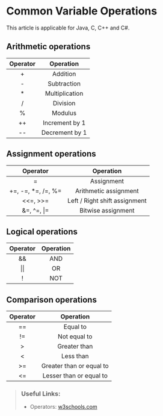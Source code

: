 # Common Variable Operations

This article is applicable for Java, C, C++ and C#.

## Arithmetic operations

| Operator | Operation |
| :---: | :---: |
| + | Addition |
| - | Subtraction |
| * | Multiplication |
| / | Division |
| % | Modulus |
| ++ | Increment by 1 |
| -- | Decrement by 1 |

## Assignment operations

| Operator | Operation |
| :---: | :---: |
| = | Assignment |
| +=, -=, *=, /=, %= | Arithmetic assignment |
| <<=, >>= | Left / Right shift assignment |
| &=, ^=, \|= | Bitwise assignment |

## Logical operations

| Operator | Operation |
| :---: | :---: |
| && | AND |
| \|\| | OR |
| ! | NOT |

## Comparison operations

| Operator | Operation |
| :---: | :---: |
| == | Equal to |
| != | Not equal to |
| > | Greater than |
| < | Less than |
| >= | Greater than or equal to |
| <= | Lesser than or equal to |


> ### Useful Links:
> 
> * Operators: [w3schools.com](https://www.w3schools.com/cpp/cpp_operators.asp)

